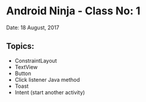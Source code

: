# Android Ninja - Class No: 1 #
Date: 18 August, 2017

## Topics:
 - ConstraintLayout
 - TextView
 - Button
 - Click listener Java method
 - Toast
 - Intent (start another activity)


